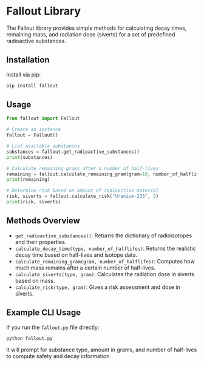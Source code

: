 # Fallout Library

The Fallout library provides simple methods for calculating decay times, remaining mass, and radiation dose (siverts) for a set of predefined radioactive substances.

## Installation

Install via pip:

```bash
pip install fallout
```

## Usage

```python
from fallout import Fallout

# Create an instance
fallout = Fallout()

# List available substances
substances = fallout.get_radioactive_substances()
print(substances)

# Calculate remaining grams after a number of half-lives
remaining = fallout.calculate_remaining_gram(gram=10, number_of_halflifes=2)
print(remaining)

# Determine risk based on amount of radioactive material
risk, siverts = fallout.calculate_risk("Uranium-235", 5)
print(risk, siverts)
```

## Methods Overview

- `get_radioactive_substances()`: Returns the dictionary of radioisotopes and their properties.
- `calculate_decay_time(type, number_of_halflifes)`: Returns the realistic decay time based on half-lives and isotope data.
- `calculate_remaining_gram(gram, number_of_halflifes)`: Computes how much mass remains after a certain number of half-lives.
- `calculate_siverts(type, gram)`: Calculates the radiation dose in siverts based on mass.
- `calculate_risk(type, gram)`: Gives a risk assessment and dose in siverts.

## Example CLI Usage

If you run the `fallout.py` file directly:
```bash
python fallout.py
```
It will prompt for substance type, amount in grams, and number of half-lives to compute safety and decay information.
